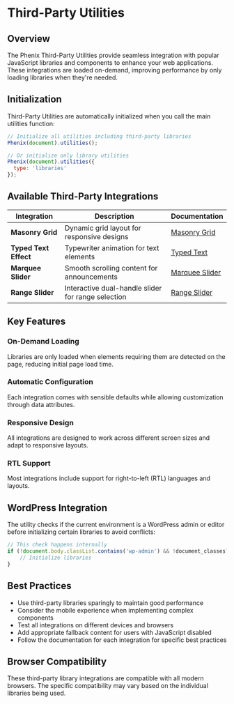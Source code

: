 # Third-Party Utilities

## Overview

The Phenix Third-Party Utilities provide seamless integration with popular JavaScript libraries and components to enhance your web applications. These integrations are loaded on-demand, improving performance by only loading libraries when they're needed.

## Initialization

Third-Party Utilities are automatically initialized when you call the main utilities function:

```js
// Initialize all utilities including third-party libraries
Phenix(document).utilities();

// Or initialize only library utilities
Phenix(document).utilities({
  type: 'libraries'
});
```

## Available Third-Party Integrations

| Integration | Description | Documentation |
|-------------|-------------|---------------|
| **Masonry Grid** | Dynamic grid layout for responsive designs | [Masonry Grid](./masonry-grid.md) |
| **Typed Text Effect** | Typewriter animation for text elements | [Typed Text](./typed-text.md) |
| **Marquee Slider** | Smooth scrolling content for announcements | [Marquee Slider](./marquee-slider.md) |
| **Range Slider** | Interactive dual-handle slider for range selection | [Range Slider](./range-slider.md) |

## Key Features

### On-Demand Loading

Libraries are only loaded when elements requiring them are detected on the page, reducing initial page load time.

### Automatic Configuration

Each integration comes with sensible defaults while allowing customization through data attributes.

### Responsive Design

All integrations are designed to work across different screen sizes and adapt to responsive layouts.

### RTL Support

Most integrations include support for right-to-left (RTL) languages and layouts.

## WordPress Integration

The utility checks if the current environment is a WordPress admin or editor before initializing certain libraries to avoid conflicts:

```js
// This check happens internally
if (!document.body.classList.contains('wp-admin') && !document_classes?.includes('-editor')) {
    // Initialize libraries
}
```

## Best Practices

- Use third-party libraries sparingly to maintain good performance
- Consider the mobile experience when implementing complex components
- Test all integrations on different devices and browsers
- Add appropriate fallback content for users with JavaScript disabled
- Follow the documentation for each integration for specific best practices

## Browser Compatibility

These third-party library integrations are compatible with all modern browsers. The specific compatibility may vary based on the individual libraries being used.
